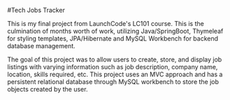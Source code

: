 #Tech Jobs Tracker

This is my final project from LaunchCode's LC101 course. This is the culmination of months worth of work, utilizing Java/SpringBoot, Thymeleaf for styling templates, 
JPA/Hibernate and MySQL Workbench for backend database management.

The goal of this project was to allow users to create, store, and display job listings with varying information such as job description, company name, location, skills
required, etc. This project uses an MVC approach and has a persistent relational database through MySQL workbench to store the job objects created by the user. 
